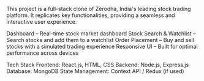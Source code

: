 This project is a full-stack clone of Zerodha, India's leading stock trading platform. It replicates key functionalities, providing a seamless and interactive user experience.

Dashboard – Real-time stock market dashboard
Stock Search & Watchlist – Search stocks and add them to a watchlist
Order Placement – Buy and sell stocks with a simulated trading experience
Responsive UI – Built for optimal performance across devices

Tech Stack
Frontend: React.js, HTML, CSS
Backend: Node.js, Express.js
Database: MongoDB
State Management: Context API / Redux (if used)
